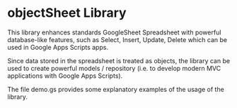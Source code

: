 # objectSheet Library

This library enhances standards GoogleSheet Spreadsheet with powerful database-like features, such as Select, Insert, Update, Delete which can be used in Google Apps Scripts apps. 

Since data stored in the spreadsheet is treated as objects, the library can be used to create powerful models / repository (i.e. to develop modern MVC applications with Google Apps Scripts).

The file demo.gs provides some explanatory examples of the usage of the library.
